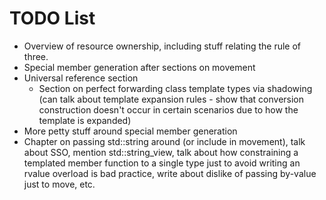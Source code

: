 
# TODO List
- Overview of resource ownership, including stuff relating the rule of three.
- Special member generation after sections on movement
- Universal reference section
	- Section on perfect forwarding class template types via shadowing (can talk
	  about template expansion rules - show that conversion construction doesn't
	  occur in certain scenarios due to how the template is expanded)
- More petty stuff around special member generation
- Chapter on passing std::string around (or include in movement), talk about
  SSO, mention std::string_view, talk about how constraining a templated member
  function to a single type just to avoid writing an rvalue overload is bad
  practice, write about dislike of passing by-value just to move, etc.
